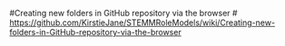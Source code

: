 #Creating new folders in GitHub repository via the browser #
https://github.com/KirstieJane/STEMMRoleModels/wiki/Creating-new-folders-in-GitHub-repository-via-the-browser
